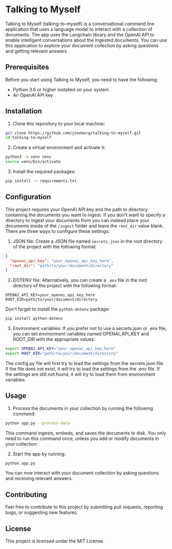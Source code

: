 # Talking to Myself

Talking to Myself (talking-to-myself) is a conversational command line application that uses a language model to interact with a collection of documents. The app uses the Langchain library and the OpenAI API to enable intelligent conversations about the ingested documents. You can use this application to explore your document collection by asking questions and getting relevant answers.

## Prerequisites

Before you start using Talking to Myself, you need to have the following:

- Python 3.6 or higher installed on your system
- An OpenAI API key

## Installation

1. Clone this repository to your local machine:
```bash
git clone https://github.com/jonoberg/talking-to-myself.git
cd talking-to-myself
```

2. Create a virtual environment and activate it:
```bash
python3 -m venv venv
source venv/bin/activate
```

3. Install the required packages:
```bash
pip install -r requirements.txt
```

## Configuration

This project requires your OpenAI API key and the path to directory containing the documents you want to ingest. If you don't want to specify a directory to ingest your documents from you can instead place your documents inside of the `/ingest` folder and leave the `root_dir` value blank. There are three ways to configure these settings:

1. JSON file: Create a JSON file named `secrets.json` in the root directory of the project with the following format:

```json
{
  "openai_api_key": "your_openai_api_key_here",
  "root_dir": "path/to/your/document/directory"
}
```

2. DOTENV file: Alternatively, you can create a `.env` file in the root directory of the project with the following format:
```
OPENAI_API_KEY=your_openai_api_key_here
ROOT_DIR=path/to/your/document/directory
```

Don't forget to install the `python-dotenv` package:
```bash
pip install python-dotenv
```


3. Environment variables: If you prefer not to use a secrets.json or .env file, you can set environment variables named OPENAI_API_KEY and ROOT_DIR with the appropriate values:
```bash
export OPENAI_API_KEY="your_openai_api_key_here"
export ROOT_DIR="path/to/your/document/directory"
```

The config.py file will first try to load the settings from the secrets.json file. If the file does not exist, it will try to load the settings from the .env file. If the settings are still not found, it will try to load them from environment variables.

## Usage

1. Process the documents in your collection by running the following command:
```bash
python app.py --process-data
```

This command ingests, embeds, and saves the documents to disk. You only need to run this command once, unless you add or modify documents in your collection.

2. Start the app by running:
```bash
python app.py
```

You can now interact with your document collection by asking questions and receiving relevant answers.

## Contributing

Feel free to contribute to this project by submitting pull requests, reporting bugs, or suggesting new features.

## License

This project is licensed under the MIT License.